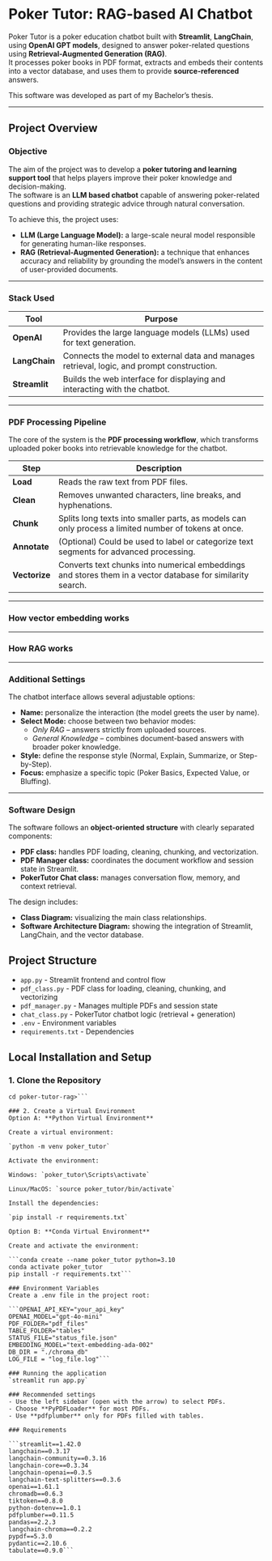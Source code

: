 # Poker Tutor: RAG-based AI Chatbot

Poker Tutor is a poker education chatbot built with **Streamlit**, **LangChain**, using **OpenAI GPT models**, designed to answer poker-related questions using **Retrieval-Augmented Generation (RAG)**.  
It processes poker books in PDF format, extracts and embeds their contents into a vector database, and uses them to provide **source-referenced** answers.

This software was developed as part of my Bachelor’s thesis.

---

## Project Overview

### Objective
The aim of the project was to develop a **poker tutoring and learning support tool** that helps players improve their poker knowledge and decision-making.  
The software is an **LLM based chatbot** capable of answering poker-related questions and providing strategic advice through natural conversation.

To achieve this, the project uses:
- **LLM (Large Language Model):** a large-scale neural model responsible for generating human-like responses.  
- **RAG (Retrieval-Augmented Generation):** a technique that enhances accuracy and reliability by grounding the model’s answers in the content of user-provided documents.

---

### Stack Used
| Tool | Purpose |
|------|----------|
| **OpenAI** | Provides the large language models (LLMs) used for text generation. |
| **LangChain** | Connects the model to external data and manages retrieval, logic, and prompt construction. |
| **Streamlit** | Builds the web interface for displaying and interacting with the chatbot. |

---

### PDF Processing Pipeline
The core of the system is the **PDF processing workflow**, which transforms uploaded poker books into retrievable knowledge for the chatbot.

| Step | Description |
|------|--------------|
| **Load** | Reads the raw text from PDF files. |
| **Clean** | Removes unwanted characters, line breaks, and hyphenations. |
| **Chunk** | Splits long texts into smaller parts, as models can only process a limited number of tokens at once. |
| **Annotate** | (Optional) Could be used to label or categorize text segments for advanced processing. |
| **Vectorize** | Converts text chunks into numerical embeddings and stores them in a vector database for similarity search. |

---

### How vector embedding works

---

### How RAG works


---

### Additional Settings
The chatbot interface allows several adjustable options:
- **Name:** personalize the interaction (the model greets the user by name).  
- **Select Mode:** choose between two behavior modes:  
  - *Only RAG* – answers strictly from uploaded sources.  
  - *General Knowledge* – combines document-based answers with broader poker knowledge.  
- **Style:** define the response style (Normal, Explain, Summarize, or Step-by-Step).  
- **Focus:** emphasize a specific topic (Poker Basics, Expected Value, or Bluffing).

---

### Software Design
The software follows an **object-oriented structure** with clearly separated components:
- **PDF class:** handles PDF loading, cleaning, chunking, and vectorization.  
- **PDF Manager class:** coordinates the document workflow and session state in Streamlit.  
- **PokerTutor Chat class:** manages conversation flow, memory, and context retrieval.

The design includes:
- **Class Diagram:** visualizing the main class relationships.  
- **Software Architecture Diagram:** showing the integration of Streamlit, LangChain, and the vector database.


## Project Structure


- `app.py` - Streamlit frontend and control flow
- `pdf_class.py` - PDF class for loading, cleaning, chunking, and vectorizing
- `pdf_manager.py` - Manages multiple PDFs and session state
- `chat_class.py` - PokerTutor chatbot logic (retrieval + generation)
- `.env` - Environment variables
- `requirements.txt` - Dependencies

## Local Installation and Setup

### 1. Clone the Repository
```git clone https://github.com/yourusername/poker-tutor-rag.git 
cd poker-tutor-rag>```

### 2. Create a Virtual Environment
Option A: **Python Virtual Environment**

Create a virtual environment:

`python -m venv poker_tutor`

Activate the environment:

Windows: `poker_tutor\Scripts\activate`

Linux/MacOS: `source poker_tutor/bin/activate`

Install the dependencies:

`pip install -r requirements.txt`

Option B: **Conda Virtual Environment**

Create and activate the environment:

```conda create --name poker_tutor python=3.10
conda activate poker_tutor
pip install -r requirements.txt```

### Environment Variables
Create a .env file in the project root:

```OPENAI_API_KEY="your_api_key"
OPENAI_MODEL="gpt-4o-mini"
PDF_FOLDER="pdf_files"
TABLE_FOLDER="tables"
STATUS_FILE="status_file.json"
EMBEDDING_MODEL="text-embedding-ada-002"
DB_DIR = "./chroma_db"
LOG_FILE = "log_file.log"```

### Running the application
`streamlit run app.py`

### Recommended settings
- Use the left sidebar (open with the arrow) to select PDFs.
- Choose **PyPDFLoader** for most PDFs.  
- Use **pdfplumber** only for PDFs filled with tables.

### Requirements

```streamlit==1.42.0
langchain==0.3.17
langchain-community==0.3.16
langchain-core==0.3.34
langchain-openai==0.3.5
langchain-text-splitters==0.3.6
openai==1.61.1
chromadb==0.6.3
tiktoken==0.8.0
python-dotenv==1.0.1
pdfplumber==0.11.5
pandas==2.2.3
langchain-chroma==0.2.2
pypdf==5.3.0
pydantic==2.10.6
tabulate==0.9.0```
